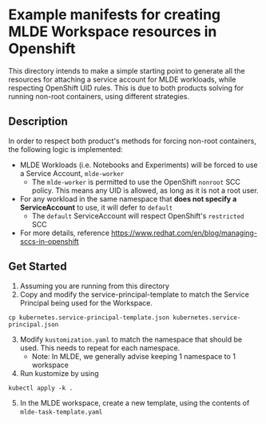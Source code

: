 # Example manifests for creating MLDE Workspace resources in Openshift

This directory intends to make a simple starting point to generate all the resources for attaching a service account for MLDE workloads, while respecting OpenShift UID rules. This is due to both products solving for running non-root containers, using different strategies.

## Description
In order to respect both product's methods for forcing non-root containers, the following logic is implemented:
* MLDE Workloads (i.e. Notebooks and Experiments) will be forced to use a Service Account, `mlde-worker`
    * The `mlde-worker` is permitted to use the OpenShift `nonroot` SCC policy. This means any UID is allowed, as long as it is not a root user.
* For any workload in the same namespace that __does not specify a ServiceAccount__ to use, it will defer to `default`
    * The `default` ServiceAccount will respect OpenShift's `restricted` SCC
* For more details, reference https://www.redhat.com/en/blog/managing-sccs-in-openshift

## Get Started
1. Assuming you are running from this directory
2. Copy and modify the service-principal-template to match the Service Principal being used for the Workspace.
```
cp kubernetes.service-principal-template.json kubernetes.service-principal.json
```
3. Modify `kustomization.yaml` to match the namespace that should be used. This needs to repeat for each namespace.
    * Note: In MLDE, we generally advise keeping 1 namespace to 1 workspace
4. Run kustomize by using
```
kubectl apply -k .
```
5. In the MLDE workspace, create a new template, using the contents of `mlde-task-template.yaml` 